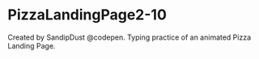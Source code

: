 # PizzaLandingPage2-10

Created by SandipDust @codepen. Typing practice of an animated Pizza Landing Page.
